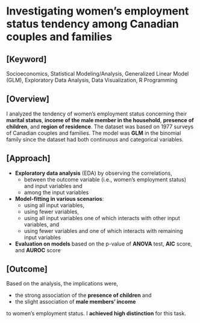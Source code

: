 # **Investigating women’s employment status tendency among Canadian couples and families**

## **[Keyword]**

Socioeconomics, Statistical Modeling/Analysis, Generalized Linear Model (GLM), Exploratory Data Analysis, Data Visualization, R Programming

## **[Overview]**

I analyzed the tendency of women’s employment status concerning their **marital status**, **income of the male member in the household**, **presence of children**, and **region of residence**. The dataset was based on 1977 surveys of Canadian couples and families. The model was **GLM** in the binomial family since the dataset had both continuous and categorical variables.

## **[Approach]**

- **Exploratory data analysis** (EDA) by observing the correlations, 
  - between the outcome variable (i.e., women’s employment status) and input variables and 
  - among the input variables
- **Model-fitting in various scenarios**: 
  - using all input variables, 
  - using fewer variables, 
  - using all input variables one of which interacts with other input variables, and 
  - using fewer variables and one of which interacts with remaining input variables
- **Evaluation on models** based on the p-value of **ANOVA** test, **AIC** score, and **AUROC** score

## **[Outcome]**

Based on the analysis, the implications were,

- the strong association of the **presence of children** and 
- the slight association of **male members’ income** 

to women’s employment status. I **achieved high distinction** for this task.